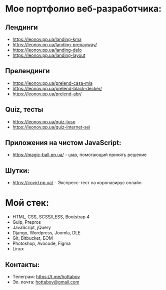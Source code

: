 # Мое портфолио веб-разработчика:

## Лендинги

- https://leonov.pp.ua/landing-kma
- https://leonov.pp.ua/landing-prepayway/
- https://leonov.pp.ua/landing-delo
- https://leonov.pp.ua/landing-layout

## Прелендинги
- https://leonov.pp.ua/prelend-casa-mia
- https://leonov.pp.ua/prelend-black-decker/
- https://leonov.pp.ua/prelend-abr/

## Quiz, тесты 
- https://leonov.pp.ua/quiz-tuso
- https://leonov.pp.ua/quiz-internet-sei

## Приложения на чистом JavaScript: 
- https://magic-ball.pp.ua/ - шар, помогающий принять решение

## Шутки: 
- https://covid.pp.ua/ - Экспресс-тест на коронавирус онлайн

# Мой стек:

- HTML, CSS, SCSS/LESS, Bootstrap 4
- Gulp, Prepros
- JavaScript, jQuery
- Django, Wordpress, Joomla, DLE
- Git, Bitbucket, БЭМ
- Photoshop, Avocode, Figma
- Linux

## Контакты:

- Tелеграм: https://t.me/hottabov
- Эл. почта: hottabov@gmail.com

